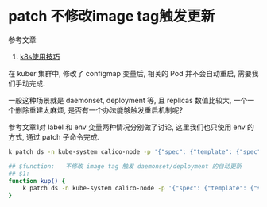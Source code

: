 # patch 不修改image tag触发更新

参考文章

1. [k8s使用技巧](https://blog.csdn.net/rariki/article/details/78595830)

在 kuber 集群中, 修改了 configmap 变量后, 相关的 Pod 并不会自动重启, 需要我们手动完成.

一般这种场景就是 daemonset, deployment 等, 且 replicas 数值比较大, 一个一个删除重建太麻烦, 是否有一个办法能够触发重启机制呢?

参考文章1对 label 和 env 变量两种情况分别做了讨论, 这里我们也只使用 env 的方式, 通过 patch 子命令完成.

```bash
k patch ds -n kube-system calico-node -p '{"spec": {"template": {"spec": {"containers": [{"name": "calico-node", "env": [{"name":"updateTime","value":"123456"}]}]}}}}'
```


```bash
## $function:   不修改 image tag 触发 daemonset/deployment 的自动更新
## $1:          
function kup() {
    k patch ds -n kube-system calico-node -p '{"spec": {"template": {"spec": {"containers": [{"name": "calico-node", "env": [{"name":"updateTime","value":"123456"}]}]}}}}'
}
```
